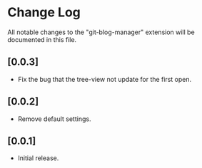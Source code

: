 # Change Log

All notable changes to the "git-blog-manager" extension will be documented in this file.

## [0.0.3]

-   Fix the bug that the tree-view not update for the first open.

## [0.0.2]

-   Remove default settings.

## [0.0.1]

-   Initial release.
